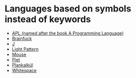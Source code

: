 # Languages based on symbols instead of keywords

- <a href="https://en.wikipedia.org/wiki/APL_(programming_language)" target="_blank" >APL (named after the book A Programming Language)</a>
- <a href="https://en.wikipedia.org/wiki/Brainfuck" target="_blank" >Brainfuck</a>
- <a href="https://en.wikipedia.org/wiki/J_(programming_language)" target="_blank" >J</a>
- <a href="http://lightpattern.info/" target="_blank" >Light Pattern</a>
- <a href="https://en.wikipedia.org/wiki/Mouse_(programming_language)" target="_blank" >Mouse</a>
- <a href="https://en.wikipedia.org/wiki/Esoteric_programming_language#Piet" target="_blank" >Piet</a>
- <a href="https://en.wikipedia.org/wiki/Plankalk%C3%BCl" target="_blank" >Plankalkül</a>
- <a href="https://en.wikipedia.org/wiki/Whitespace_(programming_language)" target="_blank" >Whitespace</a>
